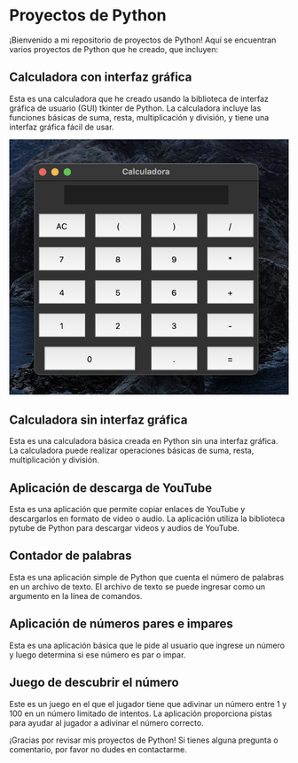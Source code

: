 # Proyectos de Python

¡Bienvenido a mi repositorio de proyectos de Python! Aquí se encuentran varios proyectos de Python que he creado, que incluyen:

## Calculadora con interfaz gráfica
Esta es una calculadora que he creado usando la biblioteca de interfaz gráfica de usuario (GUI) tkinter de Python. La calculadora incluye las funciones básicas de suma, resta, multiplicación y división, y tiene una interfaz gráfica fácil de usar.

![Calculadora con interfaz gráfica](img/calculadora_gui.png)

## Calculadora sin interfaz gráfica
Esta es una calculadora básica creada en Python sin una interfaz gráfica. La calculadora puede realizar operaciones básicas de suma, resta, multiplicación y división.

## Aplicación de descarga de YouTube
Esta es una aplicación que permite copiar enlaces de YouTube y descargarlos en formato de video o audio. La aplicación utiliza la biblioteca pytube de Python para descargar videos y audios de YouTube.

## Contador de palabras
Esta es una aplicación simple de Python que cuenta el número de palabras en un archivo de texto. El archivo de texto se puede ingresar como un argumento en la línea de comandos.

## Aplicación de números pares e impares
Esta es una aplicación básica que le pide al usuario que ingrese un número y luego determina si ese número es par o impar.

## Juego de descubrir el número
Este es un juego en el que el jugador tiene que adivinar un número entre 1 y 100 en un número limitado de intentos. La aplicación proporciona pistas para ayudar al jugador a adivinar el número correcto.

¡Gracias por revisar mis proyectos de Python! Si tienes alguna pregunta o comentario, por favor no dudes en contactarme.
